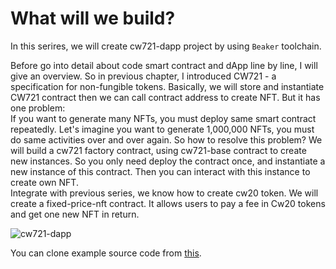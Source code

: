 # What will we build?

In this serires, we will create cw721-dapp project by using `Beaker` toolchain. 

Before go into detail about code smart contract and dApp line by line, I will give an overview. So in previous chapter, I introduced CW721 - a specification for non-fungible tokens. Basically, we will store and instantiate CW721 contract then we can call contract address to create NFT. But it has one problem: <br />
If you want to generate many NFTs, you must deploy same smart contract repeatedly. Let's imagine you want to generate 1,000,000 NFTs, you must do same activities over and over again. So how to resolve this problem? We will build a cw721 factory contract, using cw721-base contract to create new instances. So you only need deploy the contract once, and instantiate a new instance of this contract. Then you can interact with this instance to create own NFT.<br />
Integrate with previous series, we know how to create cw20 token. We will create a fixed-price-nft contract. It allows users to pay a fee in Cw20 tokens and get one new NFT in return.

![cw721-dapp](./cw721.png)

You can clone example source code from [this](https://github.com/aura-nw/tutorial_source/tree/main/cw721-dapp).


